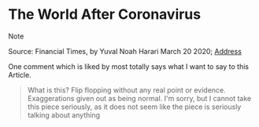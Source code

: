 # The World After Coronavirus

> [!NOTE]
> Source: Financial Times, by Yuval Noah Harari March 20 2020; [Address](https://www.ft.com/content/19d90308-6858-11ea-a3c9-1fe6fedcca75)

One comment which is liked by most totally says what I want to say to this Article.

>What is this? Flip flopping without any real point or evidence. Exaggerations given out as being normal. I'm sorry, but I cannot take this piece seriously, as it does not seem like the piece is seriously talking about anything
